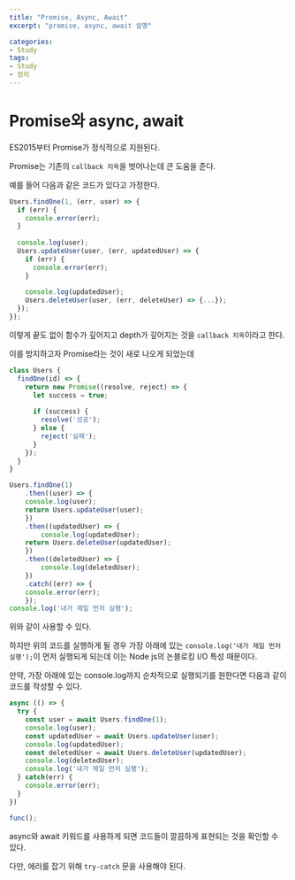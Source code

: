 ```yaml
---
title: "Promise, Async, Await"
excerpt: "promise, async, await 설명"

categories:
- Study 
tags:
- Study
- 정리
---
```


# Promise와 async, await


ES2015부터 Promise가 정식적으로 지원된다.

Promise는 기존의 `callback 지옥`을 벗어나는데 큰 도움을 준다.

예를 들어 다음과 같은 코드가 있다고 가정한다.

```javascript
Users.findOne(1, (err, user) => {
  if (err) {
    console.error(err);
  }
  
  console.log(user);
  Users.updateUser(user, (err, updatedUser) => {
    if (err) {
      console.error(err);
    }
    
    console.log(updatedUser);
    Users.deleteUser(user, (err, deleteUser) => {...});
  });
});
```



이렇게 끝도 없이 함수가 깊어지고 depth가 깊어지는 것을 `callback 지옥`이라고 한다.

이를 방지하고자 Promise라는 것이 새로 나오게 되었는데

```javascript
class Users {
  findOne(id) => {
    return new Promise((resolve, reject) => {
      let success = true;
      
      if (success) {
        resolve('성공');
      } else {
        reject('실패');
      }
    });
  }
}

Users.findOne(1)
	.then((user) => {
  	console.log(user);
  	return Users.updateUser(user);
	})
	.then((updatedUser) => {
		console.log(updatedUser);
  	return Users.deleteUser(updatedUser);
	})
	.then((deletedUser) => {
		console.log(deletedUser);  
	})
	.catch((err) => {
  	console.error(err);
	});
console.log('내가 제일 먼저 실행');
```



위와 같이 사용할 수 있다.

하지만 위의 코드를 실행하게 될 경우 가장 아래에 있는 `console.log('내가 제일 먼저 실행');`이 먼저 실행되게 되는데 이는 Node js의 논블로킹 I/O 특성 때문이다.

만약, 가장 아래에 있는 console.log까지 순차적으로 실행되기를 원한다면 다음과 같이 코드를 작성할 수 있다.

```javascript
async (() => {
  try {
    const user = await Users.findOne(1);
    console.log(user);
    const updatedUser = await Users.updateUser(user);
    console.log(updatedUser);
    const deletedUser = await Users.deleteUser(updatedUser);
    console.log(deletedUser);
    console.log('내가 제일 먼저 실행');
  } catch(err) { 
  	console.error(err);
  }
})

func();
```



async와 await 키워드를 사용하게 되면 코드들이 깔끔하게 표현되는 것을 확인할 수 있다.

다만, 에러를 잡기 위해 `try-catch` 문을 사용해야 된다.

